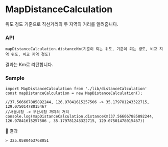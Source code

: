 # MapDistanceCalculation
위도 경도 기준으로 직선거리의 두 지역의 거리를 알려줍니다.

### API
```
mapDistanceCalculation.distanceKm(기준이 되는 위도, 기준이 되는 경도, 비교 지역 위도, 비교 지역 경도)
```
결과는 Km로 리턴합니다.

### Sample
```
import MapDistanceCalculation from './lib/distanceCalculation'
const mapDistanceCalculation = new MapDistanceCalculation();

//37.566667885892244, 126.97841615257506 -> 35.179781243322715, 129.07501478015467
//서울시청 -> 부산시청 까지의 거리 
console.log(mapDistanceCalculation.distanceKm(37.566667885892244, 126.97841615257506 , 35.179781243322715, 129.07501478015467))

```
🌟 결과
```
> 325.0580463768051
```